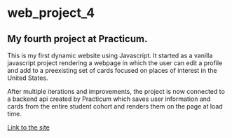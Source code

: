 # web_project_4
## My fourth project at Practicum.

This is my first dynamic website using Javascript. It started as a vanilla javascript project rendering a webpage in which the user can edit a profile and add to a preexisting set of cards focused on places of interest in the United States.  

After multiple iterations and improvements, the project is now connected to a backend api created by Practicum which saves user information and cards from the entire student cohort and renders them on the page at load time. 

[Link to the site](https://frederickjodozi.github.io/web_project_4/)


